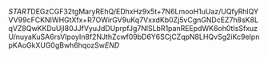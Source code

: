 $START$DEGzCGF32tgMaryREhQ/EDhxHz9x5t+7N6LmooH1uUaz/UQfyRhlQYVV99cFCKNIWHGtXfx+R7OWirGV9uKq7VxxdKb0Zj5vCgnGNDcEZ7h8sK8LqVZ8QwKKDuUjl80JJfVyuJdDUprpfJg7NlSLbR1panREEpdWK6oh0tIsSfxuzU/nuyaKuSA6rsVIpoyIn8f2NJthZcwf09bD6Y6SCjCZqpN8LHQvSg2iKc9eIpnpKAoGkXUG0gBwh6hqozSw$END$